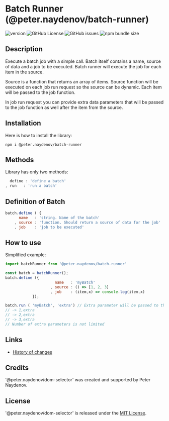 # Batch Runner (@peter.naydenov/batch-runner)

![version](https://img.shields.io/github/package-json/v/peterNaydenov/batch-runner)
![GitHub License](https://img.shields.io/github/license/peterNaydenov/batch-runner)
![GitHub issues](https://img.shields.io/github/issues-raw/peterNaydenov/batch-runner)
![npm bundle size](https://img.shields.io/bundlephobia/minzip/%40peter.naydenov%2Fbatch-runner)



## Description

Execute a batch job with a simple call. Batch itself contains a name, source of data and a job to be executed. Batch runner will execute the job for each item in the source.

Source is a function that returns an array of items. Source function will be executed on each job run request so the source can be dynamic. Each item will be passed to the job function.

In job run request you can provide extra data parameters that will be passed to the job function as well after the item from the source.

## Installation
Here is how to install the library:
```
npm i @peter.naydenov/batch-runner
```



## Methods
Library has only two methods:
```js
  define : 'define a batch'
, run   : 'run a batch'
```



## Definition of Batch
    
```js
batch.define ( {
      name   : 'string. Name of the batch'
    , source : 'function. Should return a source of data for the job'
    , job    : 'job to be executed'
```



## How to use
Simplified example:
```js
import batchRunner from '@peter.naydenov/batch-runner'

const batch = batchRunner();
batch.define ({
                      name   : 'myBatch'
                    , source : () => [1, 2, 3]
                    , job    : (item,x) => console.log(item,x)
            });

batch.run ( 'myBatch', 'extra') // Extra parameter will be passed to the job function
// -> 1,extra
// -> 2,extra
// -> 3,extra
// Number of extra parameters is not limited
```




## Links
- [History of changes](https://github.com/PeterNaydenov/batch-runner/blob/main/Changelog.md)

## Credits
'@peter.naydenov/dom-selector' was created and supported by Peter Naydenov.



## License
'@peter.naydenov/dom-selector' is released under the [MIT License](http://opensource.org/licenses/MIT).